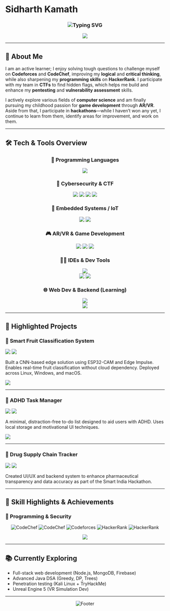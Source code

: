 # **Sidharth Kamath**

<div align="center">
  <h3>
    <img src="https://readme-typing-svg.herokuapp.com/?font=Fira+Code&size=28&duration=3000&pause=1500&color=f7441e&center=true&vCenter=true&width=600&lines=Computer+Engineering+Student;AR%2FVR+Developer;Cybersecurity+Researcher" alt="Typing SVG" />
  </h3>
</div>

<p align="center">
  <img src="https://img.shields.io/badge/Building%20immersive%20experiences%20and%20intelligent%20security%20solutions-2cf54a?style=for-the-badge&labelColor=000000" />
</p>

---

## 👋 About Me

I am an active learner; I enjoy solving tough questions to challenge myself on **Codeforces** and **CodeChef**, improving my **logical** and **critical thinking**, while also sharpening my **programming skills** on **HackerRank**. I participate with my team in **CTFs** to find hidden flags, which helps me build and enhance my **pentesting** and **vulnerability assessment** skills.

I actively explore various fields of **computer science** and am finally pursuing my childhood passion for **game development** through **AR/VR**. Aside from that, I participate in **hackathons**—while I haven’t won any yet, I continue to learn from them, identify areas for improvement, and work on them.

---

## 🛠️ **Tech & Tools Overview**

<div align="center">

### 🧠 Programming Languages
<img src="https://skillicons.dev/icons?i=java,cpp,python,c,js,html,css&theme=dark" />

### 🧪 Cybersecurity & CTF
<img src="https://img.shields.io/badge/Kali%20Linux-557C94?style=for-the-badge&logo=kalilinux&logoColor=white" />
<img src="https://img.shields.io/badge/OSINT-FF6B6B?style=for-the-badge&logo=searchengineland&logoColor=white" />
<img src="https://img.shields.io/badge/Reverse%20Engineering-4ECDC4?style=for-the-badge&logo=ghidra&logoColor=white" />
<img src="https://img.shields.io/badge/VMware-Virtualization-607D8B?style=for-the-badge&logo=vmware&logoColor=white" />

### 🧰 Embedded Systems / IoT
<img src="https://img.shields.io/badge/ESP32-E7352C?style=for-the-badge&logo=espressif&logoColor=white" />
<img src="https://img.shields.io/badge/Edge%20Impulse-4ECDC4?style=for-the-badge&logo=tensorflow&logoColor=white" />

### 🎮 AR/VR & Game Development
<img src="https://img.shields.io/badge/Unity-3D%20Engine-000000?style=for-the-badge&logo=unity&logoColor=white" />
<img src="https://img.shields.io/badge/Unreal%20Engine-Next%20Gen%20VR-0E1128?style=for-the-badge&logo=unrealengine&logoColor=white" />
<img src="https://img.shields.io/badge/Blender-3D%20Design-F5792A?style=for-the-badge&logo=blender&logoColor=white" />

### 🧑‍💻 IDEs & Dev Tools
<img src="https://skillicons.dev/icons?i=vscode,idea,webstorm,rider,clion,git,github,arduino&theme=dark" /><br>
<img src="https://img.shields.io/badge/Xcode-Development-147EFB?style=for-the-badge&logo=xcode&logoColor=white" />
<img src="https://img.shields.io/badge/Homebrew-macOS%20Toolkit-FBB040?style=for-the-badge&logo=homebrew&logoColor=white" />

### 🌐 Web Dev & Backend (Learning)
<img src="https://skillicons.dev/icons?i=nodejs,mongodb,firebase&theme=dark" /><br>
<img src="https://img.shields.io/badge/Flask-Python%20Web%20Framework-000000?style=for-the-badge&logo=python&logoColor=white" />

</div>

---

## 🚀 **Highlighted Projects**

### 🍎 Smart Fruit Classification System

<div align="left">
<img src="https://img.shields.io/badge/Status-Completed-00C851?style=flat-square" />
<img src="https://img.shields.io/badge/Deployment-Cross%20Platform-4ECDC4?style=flat-square" />
</div>

Built a CNN-based edge solution using ESP32-CAM and Edge Impulse. Enables real-time fruit classification without cloud dependency. Deployed across Linux, Windows, and macOS.

[<img src="https://img.shields.io/badge/View%20Repository-181717?style=for-the-badge&logo=github&logoColor=white" />](https://github.com/Sidkm18/Chikoo_Counter)

---

### 📝 ADHD Task Manager

<div align="left">
<img src="https://img.shields.io/badge/Status-Production-00C851?style=flat-square" />
<img src="https://img.shields.io/badge/Type-Web%20Application-45B7D1?style=flat-square" />
</div>

A minimal, distraction-free to-do list designed to aid users with ADHD. Uses local storage and motivational UI techniques.

[<img src="https://img.shields.io/badge/View%20Repository-181717?style=for-the-badge&logo=github&logoColor=white" />](https://github.com/Sidkm18/ADHD_To_Do_List)

---

### 💊 Drug Supply Chain Tracker

<div align="left">
<img src="https://img.shields.io/badge/Role-UI%2FUX%20%26%20Backend-FF6B6B?style=flat-square" />
<img src="https://img.shields.io/badge/Focus-Supply%20Chain%20Transparency-4ECDC4?style=flat-square" />
</div>

Created UI/UX and backend system to enhance pharmaceutical transparency and data accuracy as part of the Smart India Hackathon.

---

## 🧠 **Skill Highlights & Achievements**

### 🏅 Programming & Security
<div align="center">

![CodeChef](https://img.shields.io/badge/CodeChef-2%20Star%20Rating-5B4638?style=for-the-badge&logo=codechef&logoColor=white)
![CodeChef](https://img.shields.io/badge/Problems%20Solved-150%2B-5B4638?style=for-the-badge&logo=codechef&logoColor=white)
![Codeforces](https://img.shields.io/badge/Codeforces-Active%20Participant-1F8ACB?style=for-the-badge&logo=codeforces&logoColor=white)
![HackerRank](https://img.shields.io/badge/HackerRank-Java%20Basic%20Certified-2EC866?style=for-the-badge&logo=hackerrank&logoColor=white)
![HackerRank](https://img.shields.io/badge/HackerRank-C%204%20Star-2EC866?style=for-the-badge&logo=hackerrank&logoColor=white)

<img src="https://img.shields.io/badge/KJSCE%20CTF%202025-Certificate-FF6B6B?style=for-the-badge&logo=security&logoColor=white" />

</div>

---

## 📚 **Currently Exploring**
- Full-stack web development (Node.js, MongoDB, Firebase)
- Advanced Java DSA (Greedy, DP, Trees)
- Penetration testing (Kali Linux + TryHackMe)
- Unreal Engine 5 (VR Simulation Dev)

---

<div align="center">
  <img src="https://readme-typing-svg.herokuapp.com/?font=Fira+Code&size=18&duration=3000&pause=1000&color=2cf54a&center=true&vCenter=true&width=500&lines=Open+to+collaboration+opportunities;Interested+in+technical+discussions" alt="Footer" />
</div>
